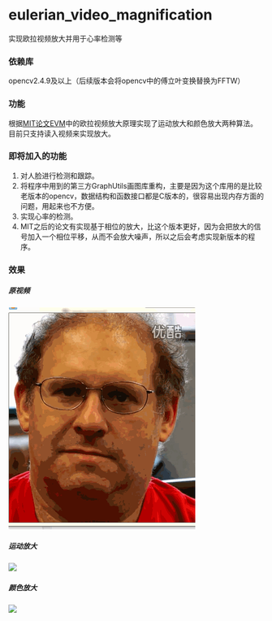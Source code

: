 # eulerian_video_magnification
实现欧拉视频放大并用于心率检测等

### 依赖库
opencv2.4.9及以上（后续版本会将opencv中的傅立叶变换替换为FFTW）

### 功能
根据[MIT论文EVM]( http://people.csail.mit.edu/mrub/vidmag/)中的欧拉视频放大原理实现了运动放大和颜色放大两种算法。目前只支持读入视频来实现放大。

### 即将加入的功能
1. 对人脸进行检测和跟踪。
2. 将程序中用到的第三方GraphUtils画图库重构，主要是因为这个库用的是比较老版本的opencv，数据结构和函数接口都是C版本的，很容易出现内存方面的问题，用起来也不方便。
3. 实现心率的检测。
4. MIT之后的论文有实现基于相位的放大，比这个版本更好，因为会把放大的信号加入一个相位平移，从而不会放大噪声，所以之后会考虑实现新版本的程序。

### 效果
##### 原视频
![](origin.gif)
##### 运动放大
![](motionmagnification.gif)
##### 颜色放大
![](colormagnification.gif)
